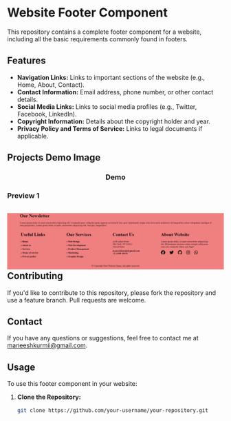 # Website Footer Component

This repository contains a complete footer component for a website, including all the basic requirements commonly found in footers.

## Features

- **Navigation Links:** Links to important sections of the website (e.g., Home, About, Contact).
- **Contact Information:** Email address, phone number, or other contact details.
- **Social Media Links:** Links to social media profiles (e.g., Twitter, Facebook, LinkedIn).
- **Copyright Information:** Details about the copyright holder and year.
- **Privacy Policy and Terms of Service:** Links to legal documents if applicable.

## Projects Demo Image
<h3 align="center">Demo</h3>
<h3 align="left">Preview 1</h3>
<src=".demo-images/footer-only-demo-image.png" alt="Page Demo">
<img align="left" src="/.demo-images/footer-only-demo-image.png" alt="Page Demo">

## Contributing
If you'd like to contribute to this repository, please fork the repository and use a feature branch. Pull requests are welcome.

## Contact
If you have any questions or suggestions, feel free to contact me at maneeshkurmii@gmail.com.

## Usage

To use this footer component in your website:

1. **Clone the Repository:**
   ```bash
   git clone https://github.com/your-username/your-repository.git
